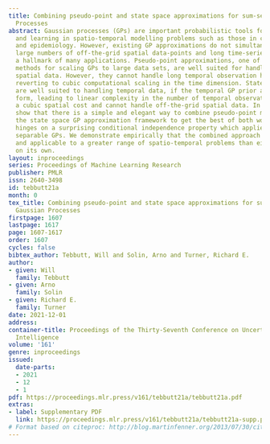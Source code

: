 ```yaml
---
title: Combining pseudo-point and state space approximations for sum-separable Gaussian
  Processes
abstract: Gaussian processes (GPs) are important probabilistic tools for inference
  and learning in spatio-temporal modelling problems such as those in climate science
  and epidemiology. However, existing GP approximations do not simultaneously support
  large numbers of off-the-grid spatial data-points and long time-series which is
  a hallmark of many applications. Pseudo-point approximations, one of the gold-standard
  methods for scaling GPs to large data sets, are well suited for handling off-the-grid
  spatial data. However, they cannot handle long temporal observation horizons effectively
  reverting to cubic computational scaling in the time dimension. State space GP approximations
  are well suited to handling temporal data, if the temporal GP prior admits a Markov
  form, leading to linear complexity in the number of temporal observations, but have
  a cubic spatial cost and cannot handle off-the-grid spatial data. In this work we
  show that there is a simple and elegant way to combine pseudo-point methods with
  the state space GP approximation framework to get the best of both worlds. The approach
  hinges on a surprising conditional independence property which applies to space–time
  separable GPs. We demonstrate empirically that the combined approach is more scalable
  and applicable to a greater range of spatio-temporal problems than either method
  on its own.
layout: inproceedings
series: Proceedings of Machine Learning Research
publisher: PMLR
issn: 2640-3498
id: tebbutt21a
month: 0
tex_title: Combining pseudo-point and state space approximations for sum-separable
  Gaussian Processes
firstpage: 1607
lastpage: 1617
page: 1607-1617
order: 1607
cycles: false
bibtex_author: Tebbutt, Will and Solin, Arno and Turner, Richard E.
author:
- given: Will
  family: Tebbutt
- given: Arno
  family: Solin
- given: Richard E.
  family: Turner
date: 2021-12-01
address:
container-title: Proceedings of the Thirty-Seventh Conference on Uncertainty in Artificial
  Intelligence
volume: '161'
genre: inproceedings
issued:
  date-parts:
  - 2021
  - 12
  - 1
pdf: https://proceedings.mlr.press/v161/tebbutt21a/tebbutt21a.pdf
extras:
- label: Supplementary PDF
  link: https://proceedings.mlr.press/v161/tebbutt21a/tebbutt21a-supp.pdf
# Format based on citeproc: http://blog.martinfenner.org/2013/07/30/citeproc-yaml-for-bibliographies/
---
```

